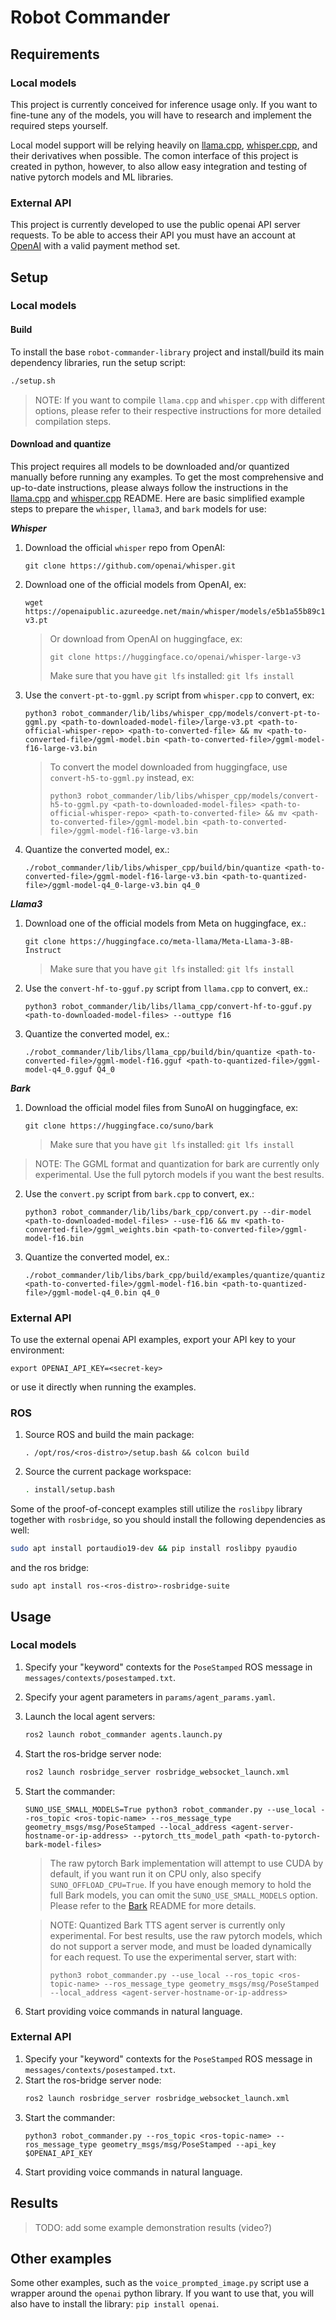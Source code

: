 # Robot Commander

## Requirements

### Local models

This project is currently conceived for inference usage only. If you want to fine-tune any of the models, you will have to research and implement the required steps yourself.

Local model support will be relying heavily on [llama.cpp](https://github.com/ggerganov/llama.cpp), [whisper.cpp](https://github.com/ggerganov/whisper.cpp), and their derivatives when possible. The comon interface of this project is created in python, however, to also allow easy integration and testing of native pytorch models and ML libraries.

### External API

This project is currently developed to use the public openai API server requests. To be able to access their API you must have an account at [OpenAI](https://openai.com) with a valid payment method set.

## Setup

### Local models

#### Build

To install the base `robot-commander-library` project and install/build its main dependency libraries, run the setup script:
```bash
./setup.sh
```
>NOTE: If you want to compile `llama.cpp` and `whisper.cpp` with different options, please refer to their respective instructions for more detailed compilation steps.

#### Download and quantize

This project requires all models to be downloaded and/or quantized manually before running any examples. To get the most comprehensive and up-to-date instructions, please always follow the instructions in the [llama.cpp](https://github.com/ggerganov/llama.cpp?tab=readme-ov-file#prepare-and-quantize) and [whisper.cpp](https://github.com/ggerganov/whisper.cpp/tree/master/models#whisper-model-files-in-custom-ggml-format) README. Here are basic simplified example steps to prepare the `whisper`, `llama3`, and `bark` models for use:

***Whisper***
1. Download the official `whisper` repo from OpenAI:
   ```
   git clone https://github.com/openai/whisper.git
   ```
2. Download one of the official models from OpenAI, ex:
   ```
   wget https://openaipublic.azureedge.net/main/whisper/models/e5b1a55b89c1367dacf97e3e19bfd829a01529dbfdeefa8caeb59b3f1b81dadb/large-v3.pt
   ```
   > Or download from OpenAI on huggingface, ex:
   > ```
   > git clone https://huggingface.co/openai/whisper-large-v3
   > ```
   > Make sure that you have `git lfs` installed: `git lfs install`
3. Use the `convert-pt-to-ggml.py` script from `whisper.cpp` to convert, ex:
   ```
   python3 robot_commander/lib/libs/whisper_cpp/models/convert-pt-to-ggml.py <path-to-downloaded-model-file>/large-v3.pt <path-to-official-whisper-repo> <path-to-converted-file> && mv <path-to-converted-file>/ggml-model.bin <path-to-converted-file>/ggml-model-f16-large-v3.bin
   ```
   > To convert the model downloaded from huggingface, use `convert-h5-to-ggml.py` instead, ex:
   > ```
   > python3 robot_commander/lib/libs/whisper_cpp/models/convert-h5-to-ggml.py <path-to-downloaded-model-files> <path-to-official-whisper-repo> <path-to-converted-file> && mv <path-to-converted-file>/ggml-model.bin <path-to-converted-file>/ggml-model-f16-large-v3.bin
   > ```
4. Quantize the converted model, ex.:
   ```
   ./robot_commander/lib/libs/whisper_cpp/build/bin/quantize <path-to-converted-file>/ggml-model-f16-large-v3.bin <path-to-quantized-file>/ggml-model-q4_0-large-v3.bin q4_0
   ```

 ***Llama3***
1. Download one of the official models from Meta on huggingface, ex.:
   ```
   git clone https://huggingface.co/meta-llama/Meta-Llama-3-8B-Instruct
   ```
   > Make sure that you have `git lfs` installed: `git lfs install`
2. Use the `convert-hf-to-gguf.py` script from `llama.cpp` to convert, ex.:
   ```
   python3 robot_commander/lib/libs/llama_cpp/convert-hf-to-gguf.py <path-to-downloaded-model-files> --outtype f16
   ```
3. Quantize the converted model, ex.:
   ```
   ./robot_commander/lib/libs/llama_cpp/build/bin/quantize <path-to-converted-file>/ggml-model-f16.gguf <path-to-quantized-file>/ggml-model-q4_0.gguf Q4_0
   ```

***Bark***
1. Download the official model files from SunoAI on huggingface, ex:
   ```
   git clone https://huggingface.co/suno/bark
   ```
   > Make sure that you have `git lfs` installed: `git lfs install`
> NOTE: The GGML format and quantization for bark are currently only experimental. Use the full pytorch models if you want the best results.
2. Use the `convert.py` script from `bark.cpp` to convert, ex.:
   ```
   python3 robot_commander/lib/libs/bark_cpp/convert.py --dir-model <path-to-downloaded-model-files> --use-f16 && mv <path-to-converted-file>/ggml_weights.bin <path-to-converted-file>/ggml-model-f16.bin
   ```
3. Quantize the converted model, ex.:
   ```
   ./robot_commander/lib/libs/bark_cpp/build/examples/quantize/quantize <path-to-converted-file>/ggml-model-f16.bin <path-to-quantized-file>/ggml-model-q4_0.bin q4_0
   ```

### External API

To use the external openai API examples, export your API key to your environment:
```
export OPENAI_API_KEY=<secret-key>
```
or use it directly when running the examples.

### ROS

1. Source ROS and build the main package:
   ```
   . /opt/ros/<ros-distro>/setup.bash && colcon build
   ```
2. Source the current package workspace:
   ```bash
   . install/setup.bash
   ```

Some of the proof-of-concept examples still utilize the `roslibpy` library together with `rosbridge`, so you should install the following dependencies as well:
```bash
sudo apt install portaudio19-dev && pip install roslibpy pyaudio
```

and the ros bridge:
```
sudo apt install ros-<ros-distro>-rosbridge-suite
```

## Usage

### Local models

1. Specify your "keyword" contexts for the `PoseStamped` ROS message in `messages/contexts/posestamped.txt`.
2. Specify your agent parameters in `params/agent_params.yaml`.
3. Launch the local agent servers:
   ```bash
   ros2 launch robot_commander agents.launch.py
   ```
4. Start the ros-bridge server node:
   ```bash
   ros2 launch rosbridge_server rosbridge_websocket_launch.xml
   ```
5. Start the commander:
   ```
   SUNO_USE_SMALL_MODELS=True python3 robot_commander.py --use_local --ros_topic <ros-topic-name> --ros_message_type geometry_msgs/msg/PoseStamped --local_address <agent-server-hostname-or-ip-address> --pytorch_tts_model_path <path-to-pytorch-bark-model-files>
   ```
   > The raw pytorch Bark implementation will attempt to use CUDA by default, if you want run it on CPU only, also specify `SUNO_OFFLOAD_CPU=True`. If you have enough memory to hold the full Bark models, you can omit the `SUNO_USE_SMALL_MODELS` option. Please refer to the [Bark](https://github.com/suno-ai/bark?tab=readme-ov-file#how-much-vram-do-i-need) README for more details.

   > NOTE: Quantized Bark TTS agent server is currently only experimental. For best results, use the raw pytorch models, which do not support a server mode, and must be loaded dynamically for each request. To use the experimental server, start with:
   > ```
   > python3 robot_commander.py --use_local --ros_topic <ros-topic-name> --ros_message_type geometry_msgs/msg/PoseStamped --local_address <agent-server-hostname-or-ip-address>
   > ```
6. Start providing voice commands in natural language.

### External API

1. Specify your "keyword" contexts for the `PoseStamped` ROS message in `messages/contexts/posestamped.txt`.
2. Start the ros-bridge server node:
   ```bash
   ros2 launch rosbridge_server rosbridge_websocket_launch.xml
   ```
3. Start the commander:
   ```
   python3 robot_commander.py --ros_topic <ros-topic-name> --ros_message_type geometry_msgs/msg/PoseStamped --api_key $OPENAI_API_KEY
   ```
4. Start providing voice commands in natural language.

## Results

>TODO: add some example demonstration results (video?)

## Other examples

Some other examples, such as the `voice_prompted_image.py` script use a wrapper around the `openai` python library. If you want to use that, you will also have to install the library: `pip install openai`.

